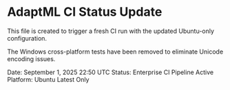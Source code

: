 # AdaptML CI Status Update

This file is created to trigger a fresh CI run with the updated Ubuntu-only configuration.

The Windows cross-platform tests have been removed to eliminate Unicode encoding issues.

Date: September 1, 2025 22:50 UTC
Status: Enterprise CI Pipeline Active
Platform: Ubuntu Latest Only
